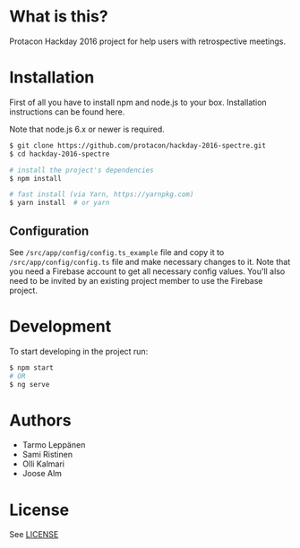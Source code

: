 # What is this?
Protacon Hackday 2016 project for help users with retrospective meetings.
 
# Installation
First of all you have to install npm and node.js to your box. Installation instructions can be found here.

Note that node.js 6.x or newer is required.

```bash
$ git clone https://github.com/protacon/hackday-2016-spectre.git
$ cd hackday-2016-spectre

# install the project's dependencies
$ npm install

# fast install (via Yarn, https://yarnpkg.com)
$ yarn install  # or yarn
```

## Configuration
See ```/src/app/config/config.ts_example``` file and copy it to ```/src/app/config/config.ts``` file and make necessary 
changes to it. Note that you need a Firebase account to get all necessary config values. You'll also need to be invited
by an existing project member to use the Firebase project.

# Development
To start developing in the project run:

```bash
$ npm start
# OR
$ ng serve
 ```

# Authors
 * Tarmo Leppänen
 * Sami Ristinen
 * Olli Kalmari
 * Joose Alm

# License
See [LICENSE](LICENSE)
